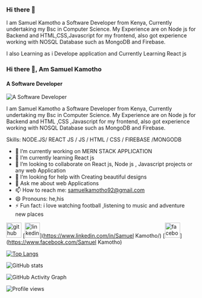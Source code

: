 ### Hi there 👋

I am Samuel Kamotho  a Software Developer from Kenya, Currently undertaking my Bsc in Computer Science.
My Experience are on Node js for  Backend and HTML,CSS,Javascript for my frontend,
also got experience working with NOSQL Database such as MongoDB and Firebase.

I also Learning as i Develope application and Currently Learning React js


### Hi there 👋, Am Samuel Kamotho
#### A Software Developer 
![A Software Developer ](https://arturssmirnovs.github.io/github-profile-readme-generator/images/banner.png)

I am Samuel Kamotho  a Software Developer from Kenya, Currently undertaking my Bsc in Computer Science.
My Experience are on Node js for  Backend and HTML ,CSS ,Javascript for my frontend,
also got experience working with NOSQL Database such as MongoDB and Firebase.


Skills: NODE.JS/ REACT  JS / JS / HTML / CSS / FIREBASE /MONGODB

- 🔭 I’m currently working on MERN STACK APPLICATION 
- 🌱 I’m currently learning React js 
- 👯 I’m looking to collaborate on React js, Node js , Javascript projects or any web Application  
- 🤔 I’m looking for help with Creating beautiful designs  
- 💬 Ask me about web Applications 
- 📫 How to reach me: samuelkamotho92@gmail.com 
- 😄 Pronouns: he,his 
- ⚡ Fun fact: i love watching football ,listening to music and adventure new places 


[<img src='https://cdn.jsdelivr.net/npm/simple-icons@3.0.1/icons/github.svg' alt='github' height='40'>](https://github.com/samuelkamotho92)  [<img src='https://cdn.jsdelivr.net/npm/simple-icons@3.0.1/icons/linkedin.svg' alt='linkedin' height='40'>](https://www.linkedin.com/in/Samuel Kamotho/)  [<img src='https://cdn.jsdelivr.net/npm/simple-icons@3.0.1/icons/facebook.svg' alt='facebook' height='40'>](https://www.facebook.com/Samuel Kamotho)  

[![Top Langs](https://github-readme-stats.vercel.app/api/top-langs/?username=samuelkamotho92)](https://github.com/anuraghazra/github-readme-stats)

![GitHub stats](https://github-readme-stats.vercel.app/api?username=samuelkamotho92&show_icons=true)  

![GitHub Activity Graph](https://activity-graph.herokuapp.com/graph?username=samuelkamotho92)  

![Profile views](https://gpvc.arturio.dev/samuelkamotho92)  


<!--
**samuelkamotho92/samuelkamotho92** is a ✨ _special_ ✨ repository because its `README.md` (this file) appears on your GitHub profile.

Here are some ideas to get you started:

- 🔭 I’m currently working on backend application(MERN STACK APPLICATION)
- 🌱 I’m currently learning React js
- 👯 I’m looking to collaborate on React js, Node js , Javascript projects or any web Application 
- 🤔 I’m looking for help with  Nodejs
- 💬 Ask me about web Applications
- 📫 How to reach me: ...
- 😄 Pronouns: he,his
- ⚡ Fun fact: i love watching football and listening to music
-->
